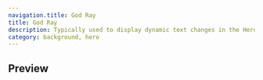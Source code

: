 ```yaml
---
navigation.title: God Ray
title: God Ray
description: Typically used to display dynamic text changes in the Hero Section.
category: background, hero
---
```


## Preview

<Playground url="/playground/god-ray"></Playground>
